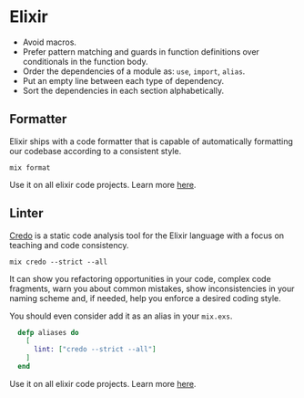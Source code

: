 # Elixir

- Avoid macros.
- Prefer pattern matching and guards in function definitions over conditionals
  in the function body.
- Order the dependencies of a module as: `use`, `import`, `alias`.
- Put an empty line between each type of dependency.
- Sort the dependencies in each section alphabetically.

## Formatter

Elixir ships with a code formatter that is capable of automatically formatting
our codebase according to a consistent style.

```
mix format
```

Use it on all elixir code projects. Learn more [here][mix-format].

## Linter

[Credo][credo] is a static code analysis tool for the Elixir language with a
focus on teaching and code consistency.

```
mix credo --strict --all
```

It can show you refactoring opportunities in your code, complex code fragments,
warn you about common mistakes, show inconsistencies in your naming scheme and,
if needed, help you enforce a desired coding style.

You should even consider add it as an alias in your `mix.exs`.

```elixir
  defp aliases do
    [
      lint: ["credo --strict --all"]
    ]
  end
```

Use it on all elixir code projects. Learn more [here][hexdocs-credo].

[mix-format]: https://elixir-lang.org/getting-started/mix-otp/introduction-to-mix.html#automatic-code-formatting
[credo]: https://credo-ci.org
[hexdocs-credo]: https://hexdocs.pm/credo/overview.html
